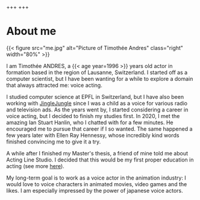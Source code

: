 +++
+++

# About me

{{< figure src="me.jpg" alt="Picture of Timothée Andres" class="right" width="80%" >}}

I am Timothée ANDRES, a {{< age year=1996 >}} years old actor in formation based in the region of Lausanne, Switzerland.
I started off as a computer scientist, but I have been wanting for a while to explore a domain that always attracted me: voice acting.

I studied computer science at EPFL in Switzerland, but I have also been working with [JingleJungle](https://www.jinglejungle.ch/en/) since I was a child as a voice for various radio and television ads. As the years went by, I started considering a career in voice acting, but I decided to finish my studies first.
In 2020, I met the amazing Ian Stuart Hanlin, who I chatted with for a few minutes. He encouraged me to pursue that career if I so wanted. The same happened a few years later with Ellen Ray Hennessy, whose incredibly kind words finished convincing me to give it a try.

A while after I finished my Master's thesis, a friend of mine told me about Acting Line Studio. I decided that this would be my first proper education in acting (see more [here](/education)).

My long-term goal is to work as a voice actor in the animation industry: I would love to voice characters in animated movies, video games and the likes. I am especially impressed by the power of japanese voice actors.

